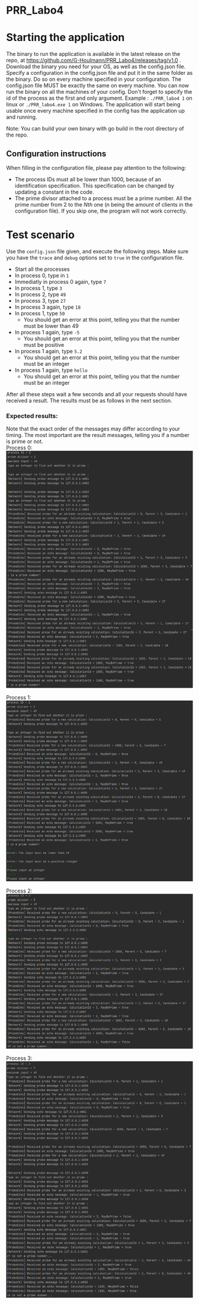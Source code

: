 # PRR_Labo4

# Starting the application
The binary to run the application is available in the latest release on the repo, at https://github.com/G-Houlmann/PRR_Labo4/releases/tag/v1.0 . Download the binary you need for your OS, as well as the config.json file. Specify a configuration in the config.json file and put it in the same folder as the binary. Do so on every machine specified in your configuration. The config.json file MUST be exactly the same on every machine. You can now run the binary on all the machines of your config. Don't forget to specify the id of the process as the first and only argument. Example : `./PRR_labo4 1` on linux or `./PRR_labo4.exe 1` on Windows.
The application will start being usable once every machine specified in the config has the application up and running.

Note: You can build your own binary with go build in the root directory of the repo.


## Configuration instructions  
When filling in the configuration file, please pay attention to the following: 
- The process IDs must all be lower than 1000, because of an identification specification. This specification can be changed by updating a constant in the code.
- The prime divisor attached to a process must be a prime number. All the prime number from 2 to the _Nth_ one (n being the amount of clients in the configuration file). If you skip one, the program will not work correctly.



# Test scenario
Use the `config.json` file given, and execute the following steps. Make sure you have the `trace` and `debug` options set to `true` in the configuration file.  

- Start all the processes
- In process 0, type in `1`
- Immediatly in process 0 again, type `7`
- In process 1, type `3`
- In process 2, type `49`
- In process 3, type `27`
- In process 3 again, type `18`
- In process 1, type `50`
    - You should get an error at this point, telling you that the number must be lower than 49
- In process 1 again, type `-5`
    - You should get an error at this point, telling you that the number must be positive
- In process 1 again, type `5.2`
    - You should get an error at this point, telling you that the number must be an integer
- In process 1 again, type `hello`
    - You should get an error at this point, telling you that the number must be an integer

After all these steps wait a few seconds and all your requests should have received a result. The results must be as follows in the next section.

### Expected results: 
Note that the exact order of the messages may differ according to your timing. The most important are the result messages, telling you if a number is prime or not.  
Process 0:  
<img src="images/pr0.png">  

Process 1:  
<img src="images/pr1.png">  

Process 2:  
<img src="images/pr2.png">  

Process 3:  
<img src="images/pr3.png"> 